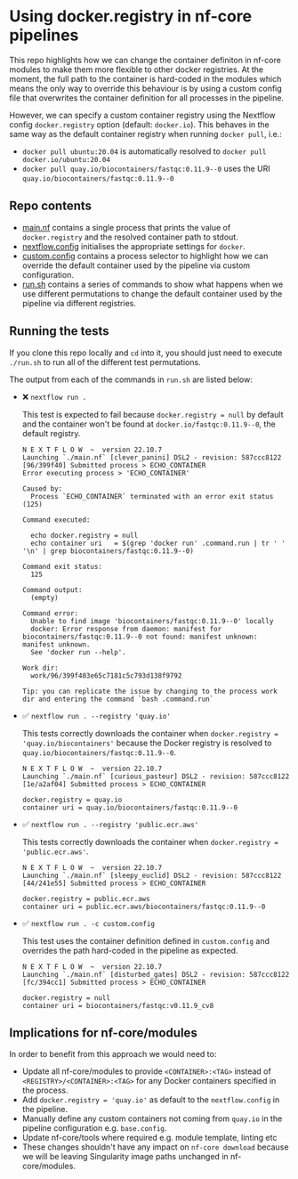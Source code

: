 # Using docker.registry in nf-core pipelines

This repo highlights how we can change the container definiton in nf-core modules to make them more flexible to other docker registries. At the moment, the full path to the container is hard-coded in the modules which means the only way to override this behaviour is by using a custom config file that overwrites the container definition for all processes in the pipeline.

However, we can specify a custom container registry using the Nextflow config `docker.registry` option (default: `docker.io`). This behaves in the same way as the default container registry when running `docker pull`, i.e.:

- `docker pull ubuntu:20.04` is automatically resolved to `docker pull docker.io/ubuntu:20.04`
- `docker pull quay.io/biocontainers/fastqc:0.11.9--0` uses the URI `quay.io/biocontainers/fastqc:0.11.9--0`

## Repo contents

- [main.nf](main.nf) contains a single process that prints the value of `docker.registry` and the resolved container path to stdout.
- [nextflow.config](nextflow.config) initialises the appropriate settings for `docker`.
- [custom.config](custom.config) contains a process selector to highlight how we can override the default container used by the pipeline via custom configuration.
- [run.sh](run.sh) contains a series of commands to show what happens when we use different permutations to change the default container used by the pipeline via different registries.

## Running the tests

If you clone this repo locally and `cd` into it, you should just need to execute `./run.sh` to run all of the different test permutations. 

The output from each of the commands in `run.sh` are listed below:

- :x: `nextflow run .`

    This test is expected to fail because `docker.registry = null` by default and the container won't be found at `docker.io/fastqc:0.11.9--0`, the default registry.

    ```console
    N E X T F L O W  ~  version 22.10.7
    Launching `./main.nf` [clever_panini] DSL2 - revision: 587ccc8122
    [96/399f40] Submitted process > ECHO_CONTAINER
    Error executing process > 'ECHO_CONTAINER'

    Caused by:
      Process `ECHO_CONTAINER` terminated with an error exit status (125)

    Command executed:

      echo docker.registry = null
      echo container uri   = $(grep 'docker run' .command.run | tr ' ' '\n' | grep biocontainers/fastqc:0.11.9--0)

    Command exit status:
      125

    Command output:
      (empty)

    Command error:
      Unable to find image 'biocontainers/fastqc:0.11.9--0' locally
      docker: Error response from daemon: manifest for biocontainers/fastqc:0.11.9--0 not found: manifest unknown: manifest unknown.
      See 'docker run --help'.

    Work dir:
      work/96/399f403e65c7181c5c793d138f9792

    Tip: you can replicate the issue by changing to the process work dir and entering the command `bash .command.run`
    ```

- :white_check_mark: `nextflow run . --registry 'quay.io'`

    This tests correctly downloads the container when `docker.registry = 'quay.io/biocontainers'` because the Docker registry is resolved to `quay.io/biocontainers/fastqc:0.11.9--0`.

    ```console
    N E X T F L O W  ~  version 22.10.7
    Launching `./main.nf` [curious_pasteur] DSL2 - revision: 587ccc8122
    [1e/a2af04] Submitted process > ECHO_CONTAINER

    docker.registry = quay.io
    container uri = quay.io/biocontainers/fastqc:0.11.9--0
    ```

- :white_check_mark: `nextflow run . --registry 'public.ecr.aws'`

    This tests correctly downloads the container when `docker.registry = 'public.ecr.aws'`.

    ```console
    N E X T F L O W  ~  version 22.10.7
    Launching `./main.nf` [sleepy_euclid] DSL2 - revision: 587ccc8122
    [44/241e55] Submitted process > ECHO_CONTAINER

    docker.registry = public.ecr.aws
    container uri = public.ecr.aws/biocontainers/fastqc:0.11.9--0
    ```

- :white_check_mark: `nextflow run . -c custom.config`

    This test uses the container definition defined in `custom.config` and overrides the path hard-coded in the pipeline as expected.

    ```console
    N E X T F L O W  ~  version 22.10.7
    Launching `./main.nf` [disturbed_gates] DSL2 - revision: 587ccc8122
    [fc/394cc1] Submitted process > ECHO_CONTAINER

    docker.registry = null
    container uri = biocontainers/fastqc:v0.11.9_cv8
    ```

## Implications for nf-core/modules

In order to benefit from this approach we would need to:
- Update all nf-core/modules to provide `<CONTAINER>:<TAG>` instead of `<REGISTRY>/<CONTAINER>:<TAG>` for any Docker containers specified in the process.
- Add `docker.registry = 'quay.io'` as default to the `nextflow.config` in the pipeline.
- Manually define any custom containers not coming from `quay.io` in the pipeline configuration e.g. `base.config`.
- Update nf-core/tools where required e.g. module template, linting etc
- These changes shouldn't have any impact on `nf-core download` because we will be leaving Singularity image paths unchanged in nf-core/modules.
